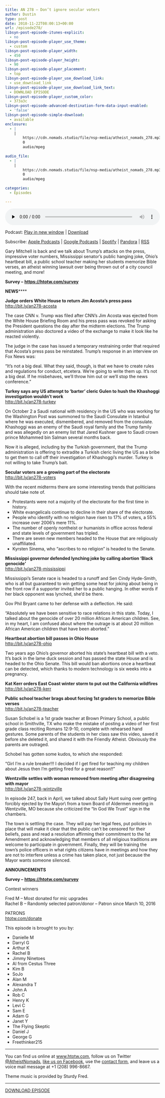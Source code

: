 ```yaml
---
title: AN 278 – Don’t ignore secular voters
author: Dustin
type: post
date: 2018-11-22T08:00:13+00:00
url: /episode278/
libsyn-post-episode-itunes-explicit:
  - no
libsyn-post-episode-player_use_theme:
  - custom
libsyn-post-episode-player_width:
  - 450
libsyn-post-episode-player_height:
  - 90
libsyn-post-episode-player_placement:
  - top
libsyn-post-episode-player_use_download_link:
  - use_download_link
libsyn-post-episode-player_use_download_link_text:
  - DOWNLOAD EPISODE
libsyn-post-episode-player_custom_color:
  - 373a3c
libsyn-post-episode-advanced-destination-form-data-input-enabled:
  - 'false'
libsyn-post-episode-simple-download:
  - available
enclosure:
  - |
    |
        https://cdn.nomads.studio/file/nsp-media/atheist_nomads_278.mp3
        0
        audio/mpeg
        
audio_file:
  - |
    |
        https://cdn.nomads.studio/file/nsp-media/atheist_nomads_278.mp3
        0
        audio/mpeg
        
categories:
  - Episodes

---
```

<div itemscope itemtype="http://schema.org/AudioObject">
  <meta itemprop="name" content="Episode 278 &#8211; Don’t ignore secular voters" />
  
  <meta itemprop="uploadDate" content="2018-11-22T01:00:13-07:00" />
  
  <meta itemprop="encodingFormat" content="audio/mpeg" />
  
  <meta itemprop="description" content="
Gary Mitchell is back and we talk about Trump's attacks on the press, impressive voter numbers, Mississippi senator's public hanging joke, Ohio's heartbeat bill, a public school teacher making her students memorize Bible verses, an atheist winning l..." />
  
  <meta itemprop="contentUrl" content="https://dts.podtrac.com/redirect.mp3/cdn.nomads.studio/file/nsp-media/atheist_nomads_278.mp3" />
  </p> 
  
  <div class="powerpress_player" id="powerpress_player_8541">
    <audio class="wp-audio-shortcode" id="audio-2065-285" preload="none" style="width: 100%;" controls="controls"><source type="audio/mpeg" src="https://dts.podtrac.com/redirect.mp3/cdn.nomads.studio/file/nsp-media/atheist_nomads_278.mp3?_=285" /><a href="https://dts.podtrac.com/redirect.mp3/cdn.nomads.studio/file/nsp-media/atheist_nomads_278.mp3">https://dts.podtrac.com/redirect.mp3/cdn.nomads.studio/file/nsp-media/atheist_nomads_278.mp3</a></audio>
  </div>
</div>

<p class="powerpress_links powerpress_links_mp3">
  Podcast: <a href="https://dts.podtrac.com/redirect.mp3/cdn.nomads.studio/file/nsp-media/atheist_nomads_278.mp3" class="powerpress_link_pinw" target="_blank" title="Play in new window" onclick="return powerpress_pinw('https://htotw.com/?powerpress_pinw=2065-podcast');" rel="nofollow">Play in new window</a> | <a href="https://dts.podtrac.com/redirect.mp3/cdn.nomads.studio/file/nsp-media/atheist_nomads_278.mp3" class="powerpress_link_d" title="Download" rel="nofollow" download="atheist_nomads_278.mp3">Download</a>
</p>

<p class="powerpress_links powerpress_subscribe_links">
  Subscribe: <a href="https://podcasts.apple.com/us/podcast/humanists-take-on-the-world/id530050098?mt=2&ls=1" class="powerpress_link_subscribe powerpress_link_subscribe_itunes" target="_blank" title="Subscribe on Apple Podcasts" rel="nofollow">Apple Podcasts</a> | <a href="https://www.google.com/podcasts?feed=aHR0cDovL2F0aGVpc3Rub21hZHMubGlic3luLmNvbS9yc3M%3D" class="powerpress_link_subscribe powerpress_link_subscribe_googleplay" target="_blank" title="Subscribe on Google Podcasts" rel="nofollow">Google Podcasts</a> | <a href="https://open.spotify.com/show/3LzK2xZGike6Tc1GEMtMbr?si=LieN9SNuTpq96smuaUsH8A" class="powerpress_link_subscribe powerpress_link_subscribe_spotify" target="_blank" title="Subscribe on Spotify" rel="nofollow">Spotify</a> | <a href="https://www.pandora.com/podcast/atheist-nomads/PC:10122?corr=62071012&part=ug" class="powerpress_link_subscribe powerpress_link_subscribe_pandora" target="_blank" title="Subscribe on Pandora" rel="nofollow">Pandora</a> | <a href="https://htotw.com/feed/podcast/" class="powerpress_link_subscribe powerpress_link_subscribe_rss" target="_blank" title="Subscribe via RSS" rel="nofollow">RSS</a>
</p>

  
Gary Mitchell is back and we talk about Trump&#8217;s attacks on the press, impressive voter numbers, Mississippi senator&#8217;s public hanging joke, Ohio&#8217;s heartbeat bill, a public school teacher making her students memorize Bible verses, an atheist winning lawsuit over being thrown out of a city council meeting, and more!  
<!--more-->

**Survey &#8211;** <a href="https://htotw.com/survey" target="_blank" rel="noopener"><strong>https://htotw.com/survey</strong></a>

**NEWS******

**Judge orders White House to return Jim Acosta&#8217;s press pass**  
<a href="http://bit.ly/an278-acosta" target="_blank" rel="noopener">http://bit.ly/an278-acosta</a>

The case CNN v. Trump was filed after CNN’s Jim Acosta was ejected from the White House Briefing Room and his press pass was revoked for asking the President questions the day after the midterm elections. The Trump administration also doctored a video of the exchange to make it look like he reacted violently.

The judge in the case has issued a temporary restraining order that required that Acosta’s press pass be reinstated. Trump’s response in an interview on Fox News was:

&#8220;It&#8217;s not a big deal. What they said, though, is that we have to create rules and regulations for conduct, etcetera. We&#8217;re going to write them up. It&#8217;s not a big deal. If he misbehaves, we&#8217;ll throw him out or we&#8217;ll stop the news conference.&#8221;

**Turkey says any US attempt to &#8216;barter&#8217; cleric Gulen to hush the Khashoggi investigation wouldn&#8217;t work**  
<a href="http://bit.ly/an278-turkey" target="_blank" rel="noopener">http://bit.ly/an278-turkey</a>

On October 2 a Saudi national with residency in the US who was working for the Washington Post was summoned to the Saudi Consulate in Istanbul where he was executed, dismembered, and removed from the consulate. Khashoggi was an enemy of the Saudi royal family and the Trump family and was allegedly on an enemy list that Jared Kushner gave to Saudi crown prince Mohammed bin Salman several months back.

Now it is alleged, including by the Turkish government, that the Trump administration is offering to extradite a Turkish cleric living the US as a bribe to get them to call off their investigation of Khashoggi’s murder. Turkey is not willing to take Trump’s bait.

**Secular voters are a growing part of the electorate**  
<a href="http://bit.ly/an278-voters" target="_blank" rel="noopener">http://bit.ly/an278-voters</a>

With the recent midterms there are some interesting trends that politicians should take note of.  
* Protestants were not a majority of the electorate for the first time in history.  
* White evangelicals continue to decline in their share of the electorate.  
* People who identify with no religion have risen to 17% of voters, a 55% increase over 2006’s mere 11%.  
* The number of openly nontheist or humanists in office across federal and state levels of government has tripled.  
* There are seven new members headed to the House that are religiously unaffiliated.  
* Kyrsten Sinema, who “ascribes to no religion” is headed to the Senate.

**Mississippi governor defended lynching joke by calling abortion ‘Black genocide’**  
<a href="http://bit.ly/an278-mississippi" target="_blank" rel="noopener">http://bit.ly/an278-mississippi</a>

Mississippi’s Senate race is headed to a runoff and Sen Cindy Hyde-Smith, who is all but guaranteed to win getting some heat for joking about being in the front row if a supporter invited her to a public hanging. In other words if her black opponent was lynched, she’d be there.

Gov Phil Bryant came to her defense with a deflection. He said:

“Absolutely we have been sensitive to race relations in this state. Today, I talked about the genocide of over 20 million African American children. See, in my heart, I am confused about where the outrage is at about 20 million African American children that have been aborted.”

**Heartbeat abortion bill passes in Ohio House**  
<a href="http://bit.ly/an278-ohio" target="_blank" rel="noopener">http://bit.ly/an278-ohio</a>

Two years ago Ohio’s governor aborted his state’s heartbeat bill with a veto. It’s back in the lame duck session and has passed the state House and is headed to the Ohio Senate. This bill would ban abortions once a heartbeat can be detected, which thanks to modern technology is six weeks into a pregnancy.

**Kat Kerr orders East Coast winter storm to put out the California wildfires**  
<a href="http://bit.ly/an278-kerr" target="_blank" rel="noopener">http://bit.ly/an278-kerr</a>

**Public school teacher brags about forcing 1st graders to memorize Bible verses**  
<a href="http://bit.ly/an278-teacher" target="_blank" rel="noopener">http://bit.ly/an278-teacher</a>

Susan Schobel is a 1st grade teacher at Brown Primary School, a public school in Smithville, TX who make the mistake of posting a video of her first grade class reciting Romans 12:9-10, complete with rehearsed hand gestures. Some parents of the students in her class saw this video, saved it before she deleted it, and shared it with the Friendly Atheist. Obviously the parents are outraged.

Schobel has gotten some kudos, to which she responded:

“Girl I’m a rule breaker!!! I decided if I get fired for teaching my children about Jesus then I’m getting fired for a great reason!!”

**Wentzville settles with woman removed from meeting after disagreeing with mayor**  
<a href="http://bit.ly/an278-wintzville" target="_blank" rel="noopener">http://bit.ly/an278-wintzville</a>

In episode 247, back in April, we talked about Sally Hunt suing over getting forcibly ejected by the Mayor\ from a town Board of Aldermen meeting in Wentzville, MO because she criticized the “In God We Trust” sign in the chambers.

The town is settling the case. They will pay her legal fees, put policies in place that will make it clear that the public can’t be censored for their beliefs, pass and read a resolution affirming their commitment to the 1st Amendment and acknowledging that members of all religious traditions are welcome to participate in government. Finally, they will be training the town’s police officers in what rights citizens have in meetings and how they are not to interfere unless a crime has taken place, not just because the Mayor wants someone silenced.

**ANNOUNCEMENTS**

**Survey &#8211;** <a href="https://htotw.com/survey" target="_blank" rel="noopener"><strong>https://htotw.com/survey</strong></a>

Contest winners

Fred M &#8211; Most donated for mic upgrades  
Rachel B &#8211; Randomly selected patron/donor &#8211; Patron since March 10, 2016

PATRONS  
<a href="htotw.com/donate" target="_blank" rel="noopener">htotw.com/donate</a>

This episode is brought to you by:

  * Danielle M
  * Darryl G
  * Arthur K
  * Rachel B
  * Jimmy Ninetoes
  * Al from Cestus Three
  * Kim B
  * SoJo
  * Alan M
  * Alexandra T
  * John A
  * Rob C
  * Henry K
  * Levi C
  * Sam E
  * Adam G
  * Janet Y
  * The Flying Skeptic
  * Daniel J
  * George G
  * Freethinker215

<hr width="500" />

You can find us online at <a href="https://www.htotw.com/" target="_blank" rel="noopener">www.htotw.com</a>, follow us on Twitter <a href="https://htotw.com/twitter" target="_blank" rel="noopener">@AtheistNomads</a>, <a href="https://htotw.com/facebook" target="_blank" rel="noopener">like us on Facebook</a>, use the [contact form](https://htotw.com/contact), and leave us a voice mail message at +1 (208) 996-8667.

Theme music is provided by Sturdy Fred.

<hr width="”500”" />

[DOWNLOAD EPISODE][1]

 [1]: https://dts.podtrac.com/redirect.mp3/cdn.nomads.studio/file/nsp-media/atheist_nomads_278.mp3